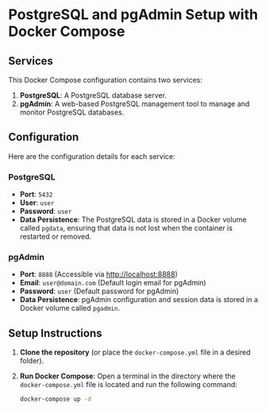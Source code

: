 # PostgreSQL and pgAdmin Setup with Docker Compose

## Services

This Docker Compose configuration contains two services:

1. **PostgreSQL**: A PostgreSQL database server.
2. **pgAdmin**: A web-based PostgreSQL management tool to manage and monitor PostgreSQL databases.

## Configuration

Here are the configuration details for each service:

### PostgreSQL

- **Port**: `5432`
- **User**: `user`
- **Password**: `user`
- **Data Persistence**: The PostgreSQL data is stored in a Docker volume called `pgdata`, ensuring that data is not lost when the container is restarted or removed.

### pgAdmin

- **Port**: `8888` (Accessible via [http://localhost:8888](http://localhost:8888))
- **Email**: `user@domain.com` (Default login email for pgAdmin)
- **Password**: `user` (Default password for pgAdmin)
- **Data Persistence**: pgAdmin configuration and session data is stored in a Docker volume called `pgadmin`.

## Setup Instructions

1. **Clone the repository** (or place the `docker-compose.yml` file in a desired folder).

2. **Run Docker Compose**:
   Open a terminal in the directory where the `docker-compose.yml` file is located and run the following command:

   ```bash
   docker-compose up -d
